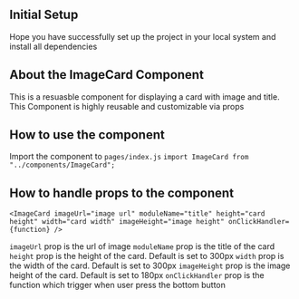 ## Initial Setup

Hope you have successfully set up the project in your local system and install all dependencies

## About the ImageCard Component

This is a resuasble component for displaying a card with image and title. This Component is highly reusable and customizable via props

## How to use the component

Import the component to `pages/index.js`
`import ImageCard from "../components/ImageCard";`

## How to handle props to the component

```
<ImageCard imageUrl="image url" moduleName="title" height="card height" width="card width" imageHeight="image height" onClickHandler={function} />
```

`imageUrl` prop is the url of image
`moduleName` prop is the title of the card
`height` prop is the height of the card. Default is set to 300px
`width` prop is the width of the card. Default is set to 300px
`imageHeight` prop is the image height of the card. Default is set to 180px
`onClickHandler` prop is the function which trigger when user press the bottom button
